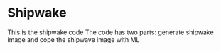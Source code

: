 # Shipwake
This is the shipwake code
The code has two parts: generate shipwake image and cope the shipwave image with ML
